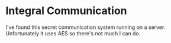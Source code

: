 # Integral Communication

I've found this secret communication system running on a server. Unfortunately it uses AES so there's not much I can do.